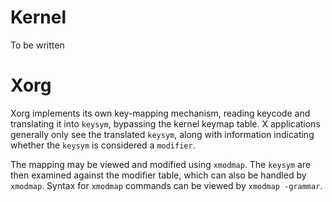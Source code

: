 # Kernel

To be written

# Xorg
Xorg implements its own key-mapping mechanism, reading keycode and translating it into `keysym`, bypassing the kernel keymap table.  X applications generally only see the translated `keysym`, along with information indicating whether the `keysym` is considered a `modifier`.

The mapping may be viewed and modified using `xmodmap`.  The `keysym` are then examined against the modifier table, which can also be handled by `xmodmap`.  Syntax for `xmodmap` commands can be viewed by ``xmodmap -grammar``.
